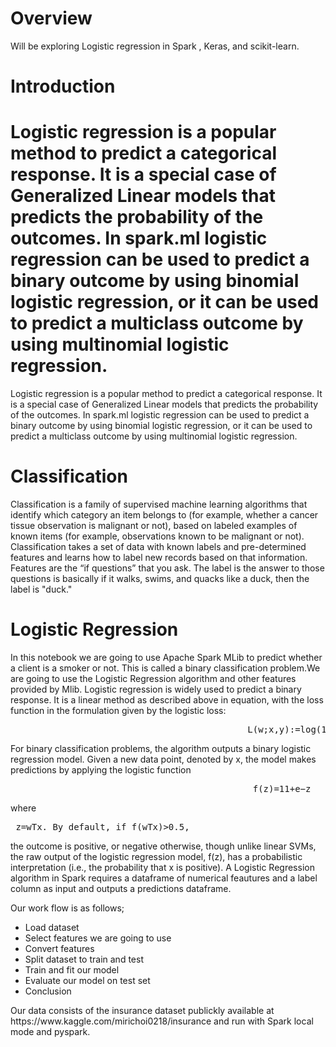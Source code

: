 # Overview
Will be exploring Logistic regression in Spark , Keras, and  scikit-learn.

# Introduction

Logistic regression is a popular method to predict a categorical response. It is a special case of Generalized Linear models that predicts the probability of the outcomes. In spark.ml logistic regression can be used to predict a binary outcome by using binomial logistic regression, or it can be used to predict a multiclass outcome by using multinomial logistic regression.
=======
Logistic regression is a popular method to predict a categorical response. It is a special case of Generalized Linear models that predicts the probability of the outcomes. In spark.ml logistic regression can be used to predict a binary outcome by using binomial logistic regression, or it can be used to predict a multiclass outcome by using multinomial logistic regression.

# Classification

Classification is a family of supervised machine learning algorithms that identify which category an item belongs to (for example, whether a cancer tissue observation is malignant or not), based on labeled examples of known items (for example, observations known to be malignant or not). Classification takes a set of data with known labels and pre-determined features and learns how to label new records based on that information. Features are the “if questions” that you ask. The label is the answer to those questions is basically if it walks, swims, and quacks like a duck, then the label is "duck."

# Logistic Regression

<p>In this notebook we are going to use Apache Spark MLib to predict whether a client is a smoker or not. This is called a binary classification problem.We are going to use the Logistic Regression algorithm and other features provided by Mlib.
Logistic regression is widely used to predict a binary response. It is a linear method as described above in equation, with the loss function in the formulation given by the logistic loss:
<pre>                                             L(w;x,y):=log(1+exp(−ywTx))</pre>

For binary classification problems, the algorithm outputs a binary logistic regression model. Given a new data point, denoted by x, the model makes predictions by applying the logistic function
<pre>                                              f(z)=11+e−z </pre>
where <pre> z=wTx. By default, if f(wTx)>0.5, </pre>
the outcome is positive, or negative otherwise, though unlike linear SVMs, the raw output of the logistic regression model, f(z), has a probabilistic interpretation (i.e., the probability that x is positive).
A Logistic Regression algorithm in Spark requires a dataframe of numerical feautures and a label column as input and outputs a predictions dataframe.</p> Our work flow is as follows;<ul>
<li> Load dataset</li>
<li>Select features we are going to use</li>
<li>Convert features</li>
<li>Split dataset to train and test</li>
<li>Train and fit our model</li>
<li>Evaluate our model on test set</li>
<li>Conclusion</li>
</ul>   
</p>

<p>Our data consists of the insurance dataset publickly available at https://www.kaggle.com/mirichoi0218/insurance and run with Spark local mode and pyspark.

</p>
